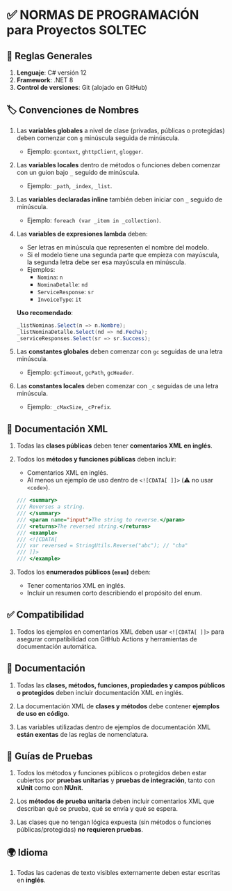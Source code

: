 # ✅ NORMAS DE PROGRAMACIÓN para Proyectos SOLTEC

## 🔧 Reglas Generales
1. **Lenguaje**: C# versión 12  
2. **Framework**: .NET 8  
3. **Control de versiones**: Git (alojado en GitHub)  

## 🏷️ Convenciones de Nombres

1. Las **variables globales** a nivel de clase (privadas, públicas o protegidas) deben comenzar con `g` minúscula seguida de minúscula.
   - Ejemplo: `gcontext`, `ghttpClient`, `glogger`.

2. Las **variables locales** dentro de métodos o funciones deben comenzar con un guion bajo `_` seguido de minúscula.
   - Ejemplo: `_path`, `_index`, `_list`.

3. Las **variables declaradas inline** también deben iniciar con `_` seguido de minúscula.
   - Ejemplo: `foreach (var _item in _collection)`.

4. Las **variables de expresiones lambda** deben:
   - Ser letras en minúscula que representen el nombre del modelo.
   - Si el modelo tiene una segunda parte que empieza con mayúscula, la segunda letra debe ser esa mayúscula en minúscula.
   - Ejemplos:
     - `Nomina`: `n`
     - `NominaDetalle`: `nd`
     - `ServiceResponse`: `sr`
     - `InvoiceType`: `it`

   **Uso recomendado**:
   ```csharp
   _listNominas.Select(n => n.Nombre);
   _listNominaDetalle.Select(nd => nd.Fecha);
   _serviceResponses.Select(sr => sr.Success);
   ```
5. Las **constantes globales** deben comenzar con `gc` seguidas de una letra minúscula.
   - Ejemplo: `gcTimeout`, `gcPath`, `gcHeader`.

6. Las **constantes locales** deben comenzar con `_c` seguidas de una letra minúscula.
   - Ejemplo: `_cMaxSize`, `_cPrefix`.

## 📘 Documentación XML

1. Todas las **clases públicas** deben tener **comentarios XML en inglés**.

2. Todos los **métodos y funciones públicas** deben incluir:
   - Comentarios XML en inglés.
   - Al menos un ejemplo de uso dentro de `<![CDATA[ ]]>` (⚠️ no usar `<code>`).
   ```csharp
   /// <summary>
   /// Reverses a string.
   /// </summary>
   /// <param name="input">The string to reverse.</param>
   /// <returns>The reversed string.</returns>
   /// <example>
   /// <![CDATA[
   /// var reversed = StringUtils.Reverse("abc"); // "cba"
   /// ]]>
   /// </example>
   ```

3. Todos los **enumerados públicos (`enum`)** deben:
    - Tener comentarios XML en inglés.
    - Incluir un resumen corto describiendo el propósito del enum.

## ✅ Compatibilidad

1. Todos los ejemplos en comentarios XML deben usar `<![CDATA[ ]]>` para asegurar compatibilidad con GitHub Actions y herramientas de documentación automática.

## 🧾 Documentación

1. Todas las **clases, métodos, funciones, propiedades y campos públicos o protegidos** deben incluir documentación XML en inglés.

2. La documentación XML de **clases y métodos** debe contener **ejemplos de uso en código**.

3. Las variables utilizadas dentro de ejemplos de documentación XML **están exentas** de las reglas de nomenclatura.

## 🧪 Guías de Pruebas

1. Todos los métodos y funciones públicos o protegidos deben estar cubiertos por **pruebas unitarias** y **pruebas de integración**, tanto con **xUnit** como con **NUnit**.

2. Los **métodos de prueba unitaria** deben incluir comentarios XML que describan qué se prueba, qué se envía y qué se espera.

3. Las clases que no tengan lógica expuesta (sin métodos o funciones públicas/protegidas) **no requieren pruebas**.

## 🌍 Idioma

1. Todas las cadenas de texto visibles externamente deben estar escritas en **inglés**.